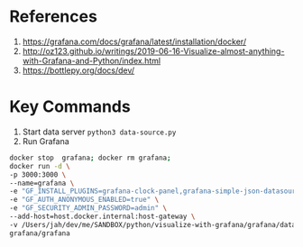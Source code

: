 # References

1. <https://grafana.com/docs/grafana/latest/installation/docker/>
2. <http://oz123.github.io/writings/2019-06-16-Visualize-almost-anything-with-Grafana-and-Python/index.html>
3. <https://bottlepy.org/docs/dev/>

# Key Commands

1. Start data server `python3 data-source.py`
2. Run Grafana

```bash
docker stop  grafana; docker rm grafana;
docker run -d \
-p 3000:3000 \
--name=grafana \
-e "GF_INSTALL_PLUGINS=grafana-clock-panel,grafana-simple-json-datasource" \
-e "GF_AUTH_ANONYMOUS_ENABLED=true" \
-e "GF_SECURITY_ADMIN_PASSWORD=admin" \
--add-host=host.docker.internal:host-gateway \
-v /Users/jah/dev/me/SANDBOX/python/visualize-with-grafana/grafana/datasources:/etc/grafana/provisioning/datasources \
grafana/grafana
```
